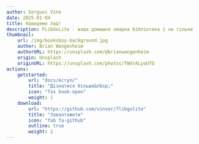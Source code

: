 ```yaml
---
author: Serguei Vine
date: 2025-01-04
title: Наведемо лад!
description: FLibGoLite - ваша домашня хмарна бібліотека і не тільки
thumbnail: 
    url: /img/booksboy-background.jpg
    author: Brian Wangenheim
    authorURL: https://unsplash.com/@brianwangenheim
    origin: Unsplash
    originURL: https://unsplash.com/photos/TWXrALyoUfQ
actions:
    getstarted:
        url: "docs/вступ/"
        title: "Дізнатися більше&nbsp;"
        icon: "fas book-open"
        weight: 1
    download:
        url: "https://github.com/vinser/flibgolite"
        title: "Завантажити"
        icon: "fab fa-github"
        outline: true
        weight: 2
---
```

